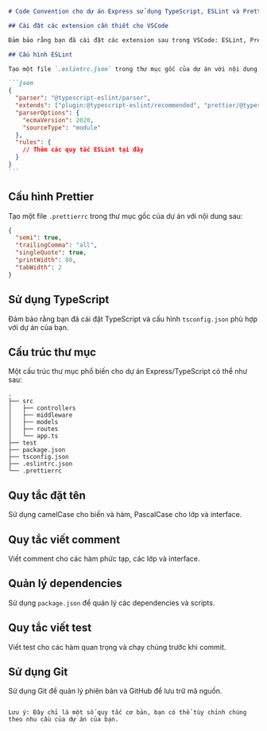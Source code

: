 ````markdown
# Code Convention cho dự án Express sử dụng TypeScript, ESLint và Prettier

## Cài đặt các extension cần thiết cho VSCode

Đảm bảo rằng bạn đã cài đặt các extension sau trong VSCode: ESLint, Prettier.

## Cấu hình ESLint

Tạo một file `.eslintrc.json` trong thư mục gốc của dự án với nội dung sau:

```json
{
  "parser": "@typescript-eslint/parser",
  "extends": ["plugin:@typescript-eslint/recommended", "prettier/@typescript-eslint", "plugin:prettier/recommended"],
  "parserOptions": {
    "ecmaVersion": 2020,
    "sourceType": "module"
  },
  "rules": {
    // Thêm các quy tắc ESLint tại đây
  }
}
```
````

## Cấu hình Prettier

Tạo một file `.prettierrc` trong thư mục gốc của dự án với nội dung sau:

```json
{
  "semi": true,
  "trailingComma": "all",
  "singleQuote": true,
  "printWidth": 80,
  "tabWidth": 2
}
```

## Sử dụng TypeScript

Đảm bảo rằng bạn đã cài đặt TypeScript và cấu hình `tsconfig.json` phù hợp với dự án của bạn.

## Cấu trúc thư mục

Một cấu trúc thư mục phổ biến cho dự án Express/TypeScript có thể như sau:

```
.
├── src
│   ├── controllers
│   ├── middleware
│   ├── models
│   ├── routes
│   └── app.ts
├── test
├── package.json
├── tsconfig.json
├── .eslintrc.json
└── .prettierrc
```

## Quy tắc đặt tên

Sử dụng camelCase cho biến và hàm, PascalCase cho lớp và interface.

## Quy tắc viết comment

Viết comment cho các hàm phức tạp, các lớp và interface.

## Quản lý dependencies

Sử dụng `package.json` để quản lý các dependencies và scripts.

## Quy tắc viết test

Viết test cho các hàm quan trọng và chạy chúng trước khi commit.

## Sử dụng Git

Sử dụng Git để quản lý phiên bản và GitHub để lưu trữ mã nguồn.

```

Lưu ý: Đây chỉ là một số quy tắc cơ bản, bạn có thể tùy chỉnh chúng theo nhu cầu của dự án của bạn.
```
